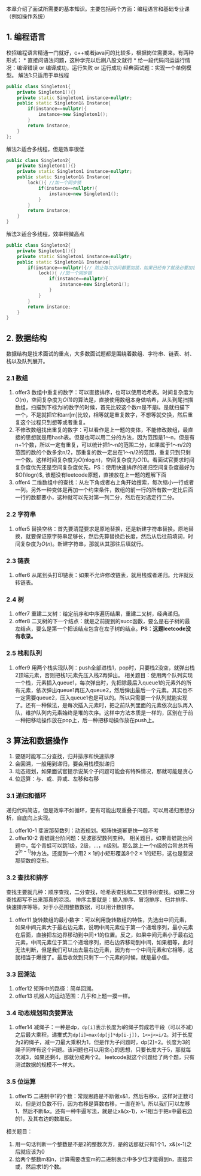 本章介绍了面试所需要的基本知识。主要包括两个方面：编程语言和基础专业课（例如操作系统）

## 1. 编程语言
校招编程语言精通一门就好，c++或者java问的比较多，根据岗位需要来。有两种形式：
    * 直接问语法问题，这种学完以后刷八股文就行
    * 给一段代码问运运行情况：编译错误 or 编译成功，运行失败 or 运行成功
经典面试题：实现一个单例模型。
解法1:只适用于单线程
```c++
public class Singleton1{
    private Singleton1(){}
    private static Singleton1 instance=nullptr;
    public static Singleton1& Instance{
        if(instance==nullptr){
            instance=new Singleton1();
        }
        return instance;
    }
};
```
解法2:适合多线程，但是效率很低
```c++
public class Singleton2{
    private Singleton1(){}
    private static Singleton1 instance=nullptr;
    public static Singleton1& Instance{
        lock(){ //加一个同步锁
            if(instance==nullptr){
                instance=new Singleton1();
            }
        }
        return instance;
    }
}
```
解法3:适合多线程，效率稍微高点
```c++
public class Singleton2{
    private Singleton1(){}
    private static Singleton1 instance=nullptr;
    public static Singleton1& Instance{
        if(instance==nullptr){// 防止每次访问都要加锁，如果已经有了就没必要加锁
            lock(){ //加一个同步锁
                if(instance==nullptr){
                    instance=new Singleton1();
                }
            }
        }
        return instance;
    }
}
```

## 2. 数据结构
数据结构是技术面试的重点，大多数面试题都是围绕着数组、字符串、链表、树、栈以及队列展开。

### 2.1 数组
1. offer3 数组中重复的数字：可以直接排序，也可以使用哈希表。时间复杂度为$O(n)$，空间复杂度为$O(1)$的算法是，直接使用数组本身做哈希，从头到尾扫描数组，扫描到下标为i的数字的时候，首先比较这个数m是不是i。是就扫描下一个，不是就把它和arr[m]比较，相等就是重复数字，不想等就交换，然后重复这个过程只到想等或者重复。
2. 不修改数组找出重复的数字：可以看作是上一题的变体，不能修改数组，最直接的思想就是用hash表。但是也可以用二分的方法，因为范围是1～n，但是有n+1个数，所以一定有重复，可以统计把1～n的范围二分，如果属于1～n/2的范围的数的个数多余n/2，那重复的数一定出在1～n/2的范围，重复只到只剩一个数。这样时间复杂度为$O(n\log n)$，空间复杂度为$O(1)$。看面试官要求时间复杂度优先还是空间复杂度优先。PS：使用快速排序的递归空间复杂度最好为$O(\logn)$, 该题没有leetcode原题，直接放在上一题的题解下面
3. offer4 二维数组中的查找：从左下角或者右上角开始搜索，每次缩小一行或者一列。另外一种变体是再加一个约束条件，数组的前一行的所有数一定比后面一行的数都要小，这种就可以先对第一列二分，然后在对选定行二分。

### 2.2 字符串
1. offer5 替换空格：首先要清楚要求是原地替换，还是新建字符串替换。原地替换，就要保证原字符串足够长，然后先算替换后长度，然后从后往前填词，时间复杂度为$O(n)$。新建字符串，那就从其那往后填就行。

### 2.3 链表
1. offer6 从尾到头打印链表：如果不允许修改链表，就用栈或者递归。允许就反转链表。

### 2.4 树
1. offer7 重建二叉树：给定前序和中序遍历结果，重建二叉树，经典递归。
2. offer8 二叉树的下一个结点：就是之前提到的succ函数，要么是右子树的最左结点，要么是第一个把该结点包含在左子树的结点。**PS：这题leetcode没有收录。**

### 2.5 栈和队列
1. offer9 用两个栈实现队列：push全部进栈1，pop时，只要栈2没空，就弹出栈2顶端元素，否则把栈1元素先压入栈2再弹出。
相关题目：使用两个队列实现一个栈，元素插入queue1，每次弹出时，先把除最后入queue1的元素外的所有元素，依次弹出queue1再压入queue2，然后弹出最后一个元素。其实也不一定需要queue2，压入queue1也是可以的。所以只需要一个队列就能实现了。还有一种做法，是每次插入元素时，把之前队列里面的元素依次出队再入队，维护队列内元素始终是堆的次序。这样中方法本质是一样的，区别在于前一种把移动操作放在pop上，后一种把移动操作放在push上。

## 3 算法和数据操作
1. 要随时能写二分查找，归并排序和快速排序
2. 会回溯，一般用到递归，要会用栈模拟递归
3. 动态规划，如果面试官提示说某个子问题可能会有特殊情况，那就可能是贪心
4. 位运算：与、或、异或、左移和右移

### 3.1 递归和循环
递归代码简洁，但是效率不如循环，更有可能出现重叠子问题。可以用递归思想分析，自底向上实现。
1. offer10-1 斐波那契数列：动态规划。矩阵快速幂更快一般不考
2. offer10-2 青蛙跳台阶问题：斐波那契数列变种。
相关题目，如果青蛙跳台问题中，每个青蛙可以跳1级，2级，...，n级别。那么跳上一个n级的台阶总共有$2^(n-1)$种方法。还提到一个用$2\times 1$的小矩形覆盖8个$2\times 1$的矩形，这也是斐波那契数的变形。

### 3.2 查找和排序
查找主要就几种：顺序查找，二分查找，哈希表查找和二叉排序树查找。如果二分查找都写不出来那真的凉凉。
排序主要就是：插入排序、冒泡排序、归并排序、快速排序等等。对于小范围整数数据，可以用计数排序。

1. offer11 旋转数组的最小数字：可以利用旋转数组的特性，先选出中间元素，如果中间元素大于最右边元素，说明中间元素位于第一个递增序列，最小元素在后面，直接把左边界移动到中间+1的位置。反之，如果中间元素小于最右边元素，中间元素位于第二个递增序列，把右边界移动到中间，如果相等，此时无法判断，但是我们可以出去最右边元素，因为有一个中间元素和它相等，这就相当于爆搜了。最后收敛到只剩下一个元素的时候，就是最小值。

### 3.3 回溯法
1. offer12 矩阵中的路径：简单回溯。
2. offer13 机器人的运动范围：几乎和上题一摸一样。

### 3.4 动态规划和贪婪算法
1. offer14 减绳子：一种是dp，`dp[i]`表示长度为i的绳子剪成若干段（可以不减）之后最大乘积，递推式为`dp[i]=max(dp[j]*dp[i-j]), 1<=j<=i/2`。对于长度为2的绳子，减一刀最大乘积为1，但是作为子问题时，dp[2]=2。长度为3的绳子同样有这个问题。该问题也可以用贪心的思想，只要长度大于5，那就每次减3，如果还剩4，那就分成两个2。
    leetcode就这个问题给了两个题，只有测试数据的规模不一样大。

### 3.5 位运算
1. offer15 二进制中1的个数：常规思路是不断做x&1，然后右移x，这样对正数可以，但是对负数不行，因为右移是算数右移，一直在补1。所以我们可以左移1，然后不断&x。还有一种牛逼写法，就是让x&(x-1)，x-1相当于把x中最右边的1，及其右边的数取反。

相关题目：
1. 用一句话判断一个整数是不是2的整数次方，是的话那就只有1个1，x&(x-1)之后就应该为0
2. 给两个整数m和n，计算需要改变m的二进制表示中多少位才能得到n，直接异或，然后求1的个数。